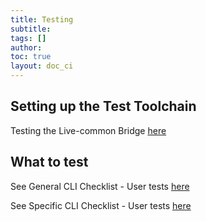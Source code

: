 ```yaml
---
title: Testing
subtitle:
tags: []
author:
toc: true
layout: doc_ci
---
```


## Setting up the Test Toolchain

Testing the Live-common Bridge [here](../bridge-test)

## What to test

See General CLI Checklist - User tests [here](../general-cli-checklist)

See Specific CLI Checklist - User tests [here](../specific-cli-checklist)

